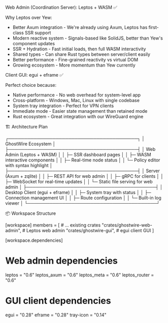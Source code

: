 
  Web Admin (Coordination Server): Leptos + WASM ✅

  Why Leptos over Yew:
  - Better Axum integration - We're already using Axum, Leptos has first-class SSR support
  - Modern reactive system - Signals-based like SolidJS, better than Yew's component updates
  - SSR + Hydration - Fast initial loads, then full WASM interactivity
  - Shared types - Can share Rust types between server/client easily
  - Better performance - Fine-grained reactivity vs virtual DOM
  - Growing ecosystem - More momentum than Yew currently

  Client GUI: egui + eframe ✅

  Perfect choice because:
  - Native performance - No web overhead for system-level app
  - Cross-platform - Windows, Mac, Linux with single codebase
  - System tray integration - Perfect for VPN clients
  - Immediate mode - Easier state management than retained mode
  - Rust ecosystem - Great integration with our WireGuard engine

  🏗️ Architecture Plan

  ┌─────────────────────────────────────────┐
  │           GhostWire Ecosystem           │
  ├─────────────────────────────────────────┤
  │  Web Admin (Leptos + WASM)             │
  │  ├─ SSR dashboard pages                 │
  │  ├─ WASM interactive components         │
  │  ├─ Real-time node status               │
  │  └─ Policy editor with syntax highlight │
  ├─────────────────────────────────────────┤
  │  Server (Axum + zqlite)                │
  │  ├─ REST API for web admin              │
  │  ├─ gRPC for clients                    │
  │  ├─ WebSocket for real-time updates     │
  │  └─ Static file serving for web admin   │
  ├─────────────────────────────────────────┤
  │  Desktop Client (egui + eframe)        │
  │  ├─ System tray with status             │
  │  ├─ Connection management UI            │
  │  ├─ Route configuration                 │
  │  └─ Built-in log viewer                 │
  └─────────────────────────────────────────┘

  📦 Workspace Structure

  [workspace]
  members = [
      # ... existing crates
      "crates/ghostwire-web-admin",  # Leptos web admin
      "crates/ghostwire-gui",        # egui client GUI
  ]

  [workspace.dependencies]
  # Web admin dependencies
  leptos = "0.6"
  leptos_axum = "0.6"
  leptos_meta = "0.6"
  leptos_router = "0.6"

  # GUI client dependencies  
  egui = "0.28"
  eframe = "0.28"
  tray-icon = "0.14"
